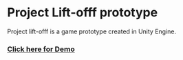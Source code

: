 # Project Lift-offf prototype
Project lift-offf is a game prototype created in Unity Engine.

### [Click here for Demo](https://surajsbmn-sandbox.s3.ap-south-1.amazonaws.com/LiftOfff/index.html)
